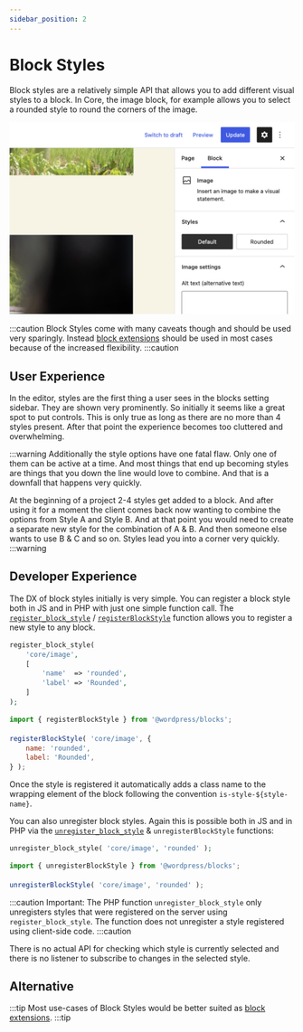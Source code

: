 ```yaml
---
sidebar_position: 2
---
```


# Block Styles

Block styles are a relatively simple API that allows you to add different visual styles to a block. In Core, the image block, for example allows you to select a rounded style to round the corners of the image.

!["Style Variations Picker within Gutenberg showing Default and Rounded as options"](../../static//img/image-block-styles.png)

:::caution
Block Styles come with many caveats though and should be used very sparingly. Instead [block extensions](block-extensions) should be used in most cases because of the increased flexibility.
:::caution

## User Experience

In the editor, styles are the first thing a user sees in the blocks setting sidebar. They are shown very prominently. So initially it seems like a great spot to put controls. This is only true as long as there are no more than 4 styles present. After that point the experience becomes too cluttered and overwhelming.

:::warning
Additionally the style options have one fatal flaw. Only one of them can be active at a time. And most things that end up becoming styles are things that you down the line would love to combine. And that is a downfall that happens very quickly.

At the beginning of a project 2-4 styles get added to a block. And after using it for a moment the client comes back now wanting to combine the options from Style A and Style B. And at that point you would need to create a separate new style for the combination of A & B. And then someone else wants to use B & C and so on. Styles lead you into a corner very quickly.
:::warning

## Developer Experience

The DX of block styles initially is very simple. You can register a block style both in JS and in PHP with just one simple function call. The [`register_block_style`](https://developer.wordpress.org/reference/functions/register_block_style/) / [`registerBlockStyle`](https://developer.wordpress.org/block-editor/reference-guides/block-api/block-styles/) function allows you to register a new style to any block.

```php title="In PHP:"
register_block_style(
    'core/image',
    [
        'name'  => 'rounded',
        'label' => 'Rounded',
    ]
);
```

```js title="In JavaScript:"
import { registerBlockStyle } from '@wordpress/blocks';

registerBlockStyle( 'core/image', {
    name: 'rounded',
    label: 'Rounded',
} );
```

Once the style is registered it automatically adds a class name to the wrapping element of the block following the convention `is-style-${style-name}`.

You can also unregister block styles. Again this is possible both in JS and in PHP via the [`unregister_block_style`](https://developer.wordpress.org/reference/functions/unregister_block_style/) & `unregisterBlockStyle` functions:

```php title="In PHP:"
unregister_block_style( 'core/image', 'rounded' );
```

```js title="In JavaScript:"
import { unregisterBlockStyle } from '@wordpress/blocks';

unregisterBlockStyle( 'core/image', 'rounded' );
```

:::caution
Important: The PHP function `unregister_block_style` only unregisters styles that were registered on the server using `register_block_style`. The function does not unregister a style registered using client-side code.
:::caution

There is no actual API for checking which style is currently selected and there is no listener to subscribe to changes in the selected style.

## Alternative

:::tip
Most use-cases of Block Styles would be better suited as [block extensions](block-extensions).
:::tip
